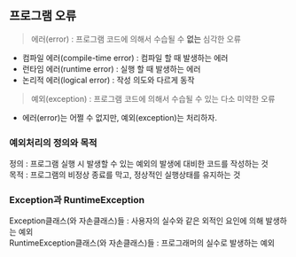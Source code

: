 ## 프로그램 오류
 > 에러(error) : 프로그램 코드에 의해서 수습될 수 **없는** 심각한 오류   
 - 컴파일 에러(compile-time error) : 컴파일 할 때 발생하는 에러   
 - 런타임 에러(runtime error) : 실행 할 때 발생하는 에러   
 - 논리적 에러(logical error) : 작성 의도와 다르게 동작   
    
 > 예외(exception) : 프로그램 코드에 의해서 수습될 수 있는 다소 미약한 오류
- 에러(error)는 어쩔 수 없지만, 예외(exception)는 처리하자.
 
     
### 예외처리의 정의와 목적
정의 : 프로그램 실행 시 발생할 수 있는 예외의 발생에 대비한 코드를 작성하는 것    
목적 : 프로그램의 비정상 종료를 막고, 정상적인 실행상태를 유지하는 것   
    
### Exception과 RuntimeException    
Exception클래스(와 자손클래스)들 : 사용자의 실수와 같은 외적인 요인에 의해 발생하는 예외    
RuntimeException클래스(와 자손클래스)들 : 프로그래머의 실수로 발생하는 예외    


